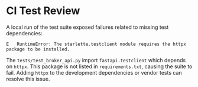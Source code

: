 # CI Test Review

A local run of the test suite exposed failures related to missing test dependencies:

```
E   RuntimeError: The starlette.testclient module requires the httpx package to be installed.
```

The `tests/test_broker_api.py` import `fastapi.testclient` which depends on `httpx`. This package is not listed in `requirements.txt`, causing the suite to fail. Adding `httpx` to the development dependencies or vendor tests can resolve this issue.
